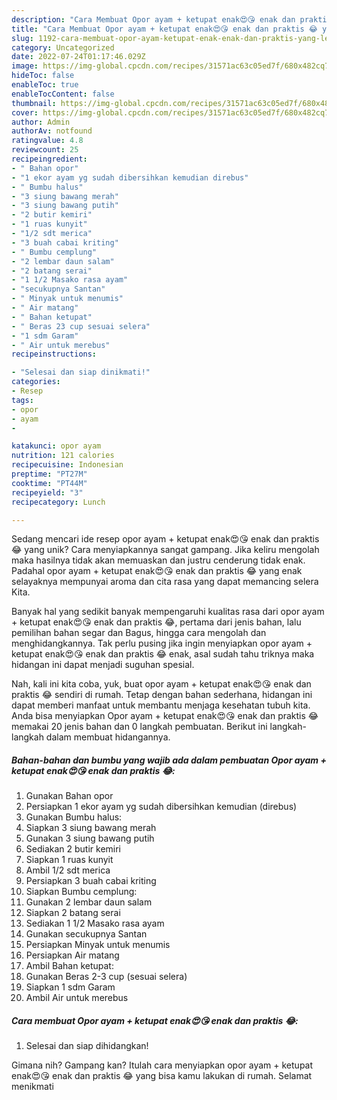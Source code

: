 ```yaml
---
description: "Cara Membuat Opor ayam + ketupat enak😍😘 enak dan praktis 😂 yang Lezat Sekali"
title: "Cara Membuat Opor ayam + ketupat enak😍😘 enak dan praktis 😂 yang Lezat Sekali"
slug: 1192-cara-membuat-opor-ayam-ketupat-enak-enak-dan-praktis-yang-lezat-sekali
category: Uncategorized
date: 2022-07-24T01:17:46.029Z
image: https://img-global.cpcdn.com/recipes/31571ac63c05ed7f/680x482cq70/opor-ayam-ketupat-enak-enak-dan-praktis-foto-resep-utama.jpg
hideToc: false
enableToc: true
enableTocContent: false
thumbnail: https://img-global.cpcdn.com/recipes/31571ac63c05ed7f/680x482cq70/opor-ayam-ketupat-enak-enak-dan-praktis-foto-resep-utama.jpg
cover: https://img-global.cpcdn.com/recipes/31571ac63c05ed7f/680x482cq70/opor-ayam-ketupat-enak-enak-dan-praktis-foto-resep-utama.jpg
author: Admin
authorAv: notfound
ratingvalue: 4.8
reviewcount: 25
recipeingredient:
- " Bahan opor"
- "1 ekor ayam yg sudah dibersihkan kemudian direbus"
- " Bumbu halus"
- "3 siung bawang merah"
- "3 siung bawang putih"
- "2 butir kemiri"
- "1 ruas kunyit"
- "1/2 sdt merica"
- "3 buah cabai kriting"
- " Bumbu cemplung"
- "2 lembar daun salam"
- "2 batang serai"
- "1 1/2 Masako rasa ayam"
- "secukupnya Santan"
- " Minyak untuk menumis"
- " Air matang"
- " Bahan ketupat"
- " Beras 23 cup sesuai selera"
- "1 sdm Garam"
- " Air untuk merebus"
recipeinstructions:

- "Selesai dan siap dinikmati!"
categories:
- Resep
tags:
- opor
- ayam
- 

katakunci: opor ayam  
nutrition: 121 calories
recipecuisine: Indonesian
preptime: "PT27M"
cooktime: "PT44M"
recipeyield: "3"
recipecategory: Lunch

---
```





Sedang mencari ide resep opor ayam + ketupat enak😍😘 enak dan praktis 😂 yang unik? Cara menyiapkannya sangat gampang. Jika keliru mengolah maka hasilnya tidak akan memuaskan dan justru cenderung tidak enak. Padahal opor ayam + ketupat enak😍😘 enak dan praktis 😂 yang enak selayaknya mempunyai aroma dan cita rasa yang dapat memancing selera Kita.





Banyak hal yang sedikit banyak mempengaruhi kualitas rasa dari opor ayam + ketupat enak😍😘 enak dan praktis 😂, pertama dari jenis bahan, lalu pemilihan bahan segar dan Bagus, hingga cara mengolah dan menghidangkannya. Tak perlu pusing jika ingin menyiapkan opor ayam + ketupat enak😍😘 enak dan praktis 😂 enak,      asal sudah tahu triknya maka hidangan ini dapat menjadi suguhan spesial.





















Nah, kali ini kita coba, yuk, buat opor ayam + ketupat enak😍😘 enak dan praktis 😂 sendiri di rumah. Tetap dengan bahan sederhana, hidangan ini dapat memberi manfaat untuk membantu menjaga kesehatan tubuh kita. Anda bisa menyiapkan Opor ayam + ketupat enak😍😘 enak dan praktis 😂 memakai 20 jenis bahan dan 0 langkah pembuatan. Berikut ini langkah-langkah dalam membuat hidangannya.

<!--inarticleads1-->

##### Bahan-bahan dan bumbu yang wajib ada dalam pembuatan Opor ayam + ketupat enak😍😘 enak dan praktis 😂:

1. Gunakan  Bahan opor
1. Persiapkan 1 ekor ayam yg sudah dibersihkan kemudian (direbus)
1. Gunakan  Bumbu halus:
1. Siapkan 3 siung bawang merah
1. Gunakan 3 siung bawang putih
1. Sediakan 2 butir kemiri
1. Siapkan 1 ruas kunyit
1. Ambil 1/2 sdt merica
1. Persiapkan 3 buah cabai kriting
1. Siapkan  Bumbu cemplung:
1. Gunakan 2 lembar daun salam
1. Siapkan 2 batang serai
1. Sediakan 1 1/2 Masako rasa ayam
1. Gunakan secukupnya Santan
1. Persiapkan  Minyak untuk menumis
1. Persiapkan  Air matang
1. Ambil  Bahan ketupat:
1. Gunakan  Beras 2-3 cup (sesuai selera)
1. Siapkan 1 sdm Garam
1. Ambil  Air untuk merebus




<!--inarticleads2-->

##### Cara membuat Opor ayam + ketupat enak😍😘 enak dan praktis 😂:


1. Selesai dan siap dihidangkan!



Gimana nih? Gampang kan? Itulah cara menyiapkan opor ayam + ketupat enak😍😘 enak dan praktis 😂 yang bisa kamu lakukan di rumah. Selamat menikmati
